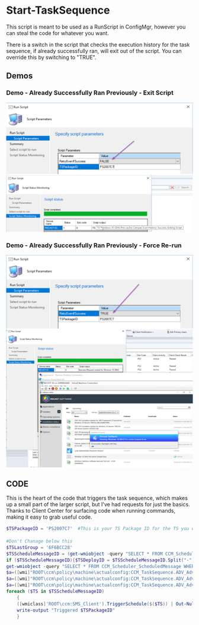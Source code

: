 # Start-TaskSequence

This script is meant to be used as a RunScript in ConfigMgr, however you can steal the code for whatever you want.

There is a switch in the script that checks the execution history for the task sequence, if already successfully ran, will exit out of the script.  You can override this by switching to "TRUE".

## Demos

### Demo - Already Successfully Ran Previously - Exit Script

[![StartTS01](StartTS01.png)](StartTS01.png)
[![StartTS02](StartTS02.png)](StartTS02.png)

### Demo - Already Successfully Ran Previously - Force Re-run

[![StartTS03](StartTS03.png)](StartTS03.png)
[![StartTS05](StartTS05.png)](StartTS05.png)

## CODE

This is the heart of the code that triggers the task sequence, which makes up a small part of the larger script, but I've had requests for just the basics. Thanks to Client Center for surfacing code when running commands, making it easy to grab useful code.

```PowerShell
$TSPackageID = 'PS2007C7'  #This is your TS Package ID for the TS you want to Trigger

#Don't Chanage below this
$TSLastGroup = '6F6BCC28'
$TSScheduleMessageID = (get-wmiobject -query "SELECT * FROM CCM_Scheduler_ScheduledMessage WHERE ScheduledMessageID LIKE""%-$TSPackageID-$TSLastGroup""" -namespace "ROOT\ccm\policy\machine\actualconfig").ScheduledMessageID
if ($TSScheduleMessageID){$TSDeployID = $TSScheduleMessageID.Split("-")[0]}       
get-wmiobject -query "SELECT * FROM CCM_Scheduler_ScheduledMessage WHERE ScheduledMessageID='$TSDeployID-$TSPackageID-$TSLastGroup'" -namespace "ROOT\ccm\policy\machine\actualconfig" | Out-Null
$a=([wmi]"ROOT\ccm\policy\machine\actualconfig:CCM_TaskSequence.ADV_AdvertisementID='$TSDeployID',PKG_PackageID='$TSPackageID',PRG_ProgramID='*'");$a.ADV_RepeatRunBehavior='RerunAlways';$a.Put() | Out-Null
$a=([wmi]"ROOT\ccm\policy\machine\actualconfig:CCM_TaskSequence.ADV_AdvertisementID='$TSDeployID',PKG_PackageID='$TSPackageID',PRG_ProgramID='*'");$a.ADV_MandatoryAssignments=$True;$a.Put() | Out-Null
$a=([wmi]"ROOT\ccm\policy\machine\actualconfig:CCM_TaskSequence.ADV_AdvertisementID='$TSDeployID',PKG_PackageID='$TSPackageID',PRG_ProgramID='*'");$a.PRG_Requirements='<?xml version=''1.0'' ?><SWDReserved>    <PackageHashVersion>1</PackageHashVersion>    <PackageHash.1></PackageHash.1>    <PackageHash.2></PackageHash.2>    <NewPackageHash></NewPackageHash>    <ProductCode></ProductCode>    <DisableMomAlerts>false</DisableMomAlerts>    <RaiseMomAlertOnFailure>false</RaiseMomAlertOnFailure>    <BalloonRemindersRequired>false</BalloonRemindersRequired>    <PersistOnWriteFilterDevices>true</PersistOnWriteFilterDevices>    <DefaultProgram>true</DefaultProgram>    <PersistInCache>0</PersistInCache>    <DistributeOnDemand>false</DistributeOnDemand>    <Multicast>false</Multicast>    <MulticastOnly>false</MulticastOnly>    <MulticastEncrypt>false</MulticastEncrypt>    <DonotFallback>false</DonotFallback>    <PeerCaching>true</PeerCaching>    <OptionalPreDownload>true</OptionalPreDownload>    <PreDownloadRule></PreDownloadRule>    <Requirements></Requirements>    <AssignmentID></AssignmentID>    <ScheduledMessageID>CAS29CDE-CAS04823-6F6BCC28</ScheduledMessageID>    <OverrideServiceWindows>TRUE</OverrideServiceWindows>    <RebootOutsideOfServiceWindows>FALSE</RebootOutsideOfServiceWindows>    <WoLEnabled>FALSE</WoLEnabled>    <ShowTSProgressUI>FALSE</ShowTSProgressUI>    <UseTSCustomProgressMessage>FALSE</UseTSCustomProgressMessage>    <TSCustomProgressMessage><![CDATA[]]></TSCustomProgressMessage>    <ContainsAdditionalProperties>FALSE</ContainsAdditionalProperties></SWDReserved>';$a.Put() | Out-Null
foreach ($TS in $TSScheduleMessageID)
    {
    ([wmiclass]'ROOT\ccm:SMS_Client').TriggerSchedule($($TS)) | Out-Null
    write-output "Triggered $TSPackageID"
    }
```
